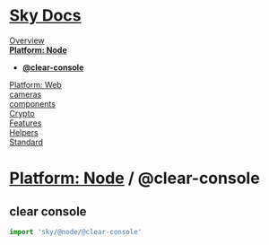 <!--- This @clear-console was auto-generated using "npx sky readme" --> 

# [Sky Docs](/README.md)

[Overview](..%2F..%2Fdocs%2Foverview%2FOverview.md)   
**[Platform: Node](..%2F..%2F%40node%2FPlatform%3A%20Node.md)**   
* **[@clear-console](..%2F..%2F%40node%2F%40clear-console%2F%40clear-console.md)**
  
[Platform: Web](..%2F..%2F%40web%2FPlatform%3A%20Web.md)   
[cameras](..%2F..%2Fcameras%2Fcameras.md)   
[components](..%2F..%2Fcomponents%2Fcomponents.md)   
[Crypto](..%2F..%2Fcrypto%2FCrypto.md)   
[Features](..%2F..%2Ffeatures%2FFeatures.md)   
[Helpers](..%2F..%2Fhelpers%2FHelpers.md)   
[Standard](..%2F..%2Fstandard%2FStandard.md)   

# [Platform: Node](..%2F..%2F%40node%2FPlatform%3A%20Node.md) / @clear-console

## clear console

```typescript
import 'sky/@node/@clear-console'

```